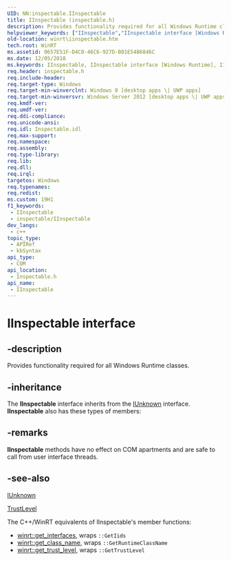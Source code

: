 ```yaml
---
UID: NN:inspectable.IInspectable
title: IInspectable (inspectable.h)
description: Provides functionality required for all Windows Runtime classes.
helpviewer_keywords: ["IInspectable","IInspectable interface [Windows Runtime]","IInspectable interface [Windows Runtime]","described","inspectable/IInspectable","winrt.iinspectable"]
old-location: winrt\iinspectable.htm
tech.root: WinRT
ms.assetid: 0657E51F-D4C0-46C6-927D-B01E54B6846C
ms.date: 12/05/2018
ms.keywords: IInspectable, IInspectable interface [Windows Runtime], IInspectable interface [Windows Runtime],described, inspectable/IInspectable, winrt.iinspectable
req.header: inspectable.h
req.include-header: 
req.target-type: Windows
req.target-min-winverclnt: Windows 8 [desktop apps \| UWP apps]
req.target-min-winversvr: Windows Server 2012 [desktop apps \| UWP apps]
req.kmdf-ver: 
req.umdf-ver: 
req.ddi-compliance: 
req.unicode-ansi: 
req.idl: Inspectable.idl
req.max-support: 
req.namespace: 
req.assembly: 
req.type-library: 
req.lib: 
req.dll: 
req.irql: 
targetos: Windows
req.typenames: 
req.redist: 
ms.custom: 19H1
f1_keywords:
 - IInspectable
 - inspectable/IInspectable
dev_langs:
 - c++
topic_type:
 - APIRef
 - kbSyntax
api_type:
 - COM
api_location:
 - Inspectable.h
api_name:
 - IInspectable
---
```


# IInspectable interface


## -description

Provides functionality required for all Windows Runtime classes.

## -inheritance

The <b>IInspectable</b> interface inherits from the <a href="/windows/desktop/api/unknwn/nn-unknwn-iunknown">IUnknown</a> interface. <b>IInspectable</b> also has these types of members:

## -remarks

<b>IInspectable</b> methods have no effect on COM apartments and are safe to call from user interface threads.

## -see-also

<a href="/windows/desktop/api/unknwn/nn-unknwn-iunknown">IUnknown</a>

<a href="/windows/desktop/api/inspectable/ne-inspectable-trustlevel">TrustLevel</a>

The C++/WinRT equivalents of IInspectable's member functions:

* [winrt::get_interfaces](/uwp/cpp-ref-for-winrt/get-interfaces), wraps `::GetIids`
* [winrt::get_class_name](/uwp/cpp-ref-for-winrt/get-class-name), wraps `::GetRuntimeClassName`
* [winrt::get_trust_level](/uwp/cpp-ref-for-winrt/get-trust-level), wraps `::GetTrustLevel`
